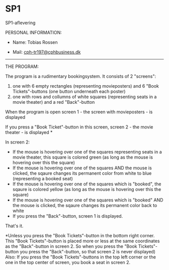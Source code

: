 # SP1
 SP1-aflevering

PERSONAL INFORMATION:

- Name: Tobias Rossen

- Mail: cph-tr197@cphbusiness.dk

______________________________________________________________________________
THE PROGRAM:

The program is a rudimentary bookingsystem. It consists of 2 "screens": 
1) one with 6 empty rectangles (representing movieposters) and 6 "Book Tickets"-buttons (one button underneath each poster)
2) one with rows and collumns of white squares (representing seats in a movie theater) and a red "Back"-button

When the program is open screen 1 - the screen with movieposters - is displayed 

If you press a "Book Ticket"-button in this screen, screen 2 - the movie theater - is displayed * 

In screen 2: 
- If the mouse is hovering over one of the squares representing seats in a movie theater, this square is colored green (as long as the mouse is hovering over this the square) 
- If the mouse is hovering over one of the squares AND the mouse is clicked, the sqaure changes its permanent color from white to blue (representing a booked seat)
- If the mouse is hovering over one of the squares which is "booked", the sqaure is colored yellow (as long as the mouse is hovering over this the square) 
- If the mouse is hovering over one of the squares which is "booked" AND the mouse is clicked, the sqaure changes its permanent color back to white
- If you press the "Back"-button, screen 1 is displayed. 

That's it. 


*Unless you press the "Book Tickets"-button in the bottom right corner. This "Book Tickets"-button is placed more or less at the same coordinates as the "Back"-button in screen 2. So when you press the "Book Tickets"-button you press the "Back"-button, so that screen 2 is never displayed) 
Also: If you press the "Book Tickets"-buttons in the top left corner or the one in the top center of screen, you book a seat in screen 2. 
